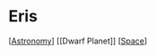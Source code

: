 # Eris

[[Astronomy]] [[Dwarf Planet]] [[Space]]

[//begin]: # "Autogenerated link references for markdown compatibility"
[astronomy]: astronomy "Astronomy"
[dwarf-planet]: dwarf-planet "Dwarf Planet"
[space]: space "Space"
[//end]: # "Autogenerated link references"